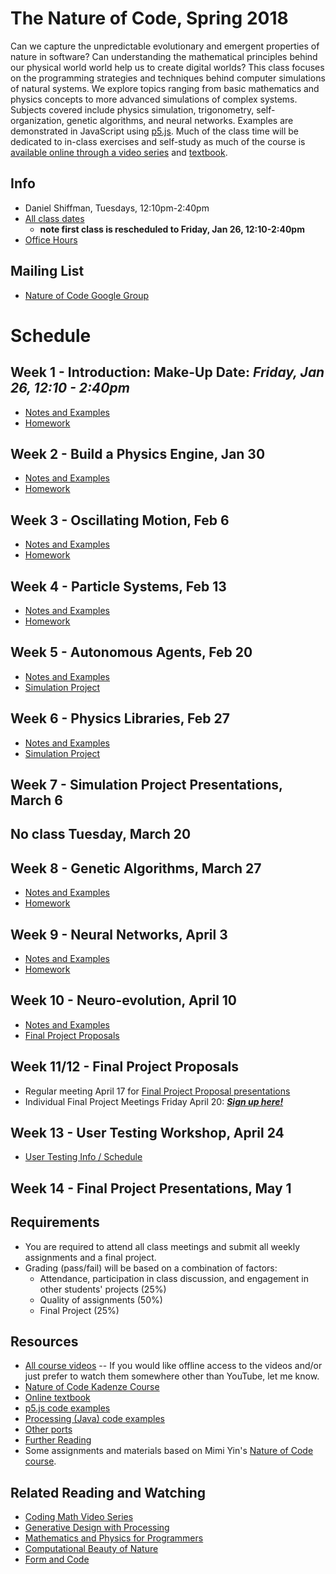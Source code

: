 # The Nature of Code, Spring 2018

Can we capture the unpredictable evolutionary and emergent properties of nature in software? Can understanding the mathematical principles behind our physical world world help us to create digital worlds? This class focuses on the programming strategies and techniques behind computer simulations of natural systems. We explore topics ranging from basic mathematics and physics concepts to more advanced simulations of complex systems. Subjects covered include physics simulation, trigonometry, self-organization, genetic algorithms, and neural networks. Examples are demonstrated in JavaScript using [p5.js](http://p5js.org). Much of the class time will be dedicated to in-class exercises and self-study as much of the course is [available online through a video series](https://www.youtube.com/user/shiffman/playlists?shelf_id=6&view_as=subscriber&sort=dd&view=50) and [textbook](http://natureofcode.com/book/).

## Info
- Daniel Shiffman, Tuesdays, 12:10pm-2:40pm
- [All class dates](http://help.itp.nyu.edu/curriculum/registration/spring-2018-reg-info/spring-2018-class-dates-term-deadlines)
    - **note first class is rescheduled to Friday, Jan 26, 12:10-2:40pm**
- [Office Hours](https://itp.nyu.edu/inwiki/Signup/Shiffman)

## Mailing List
* [Nature of Code Google Group](https://groups.google.com/a/itp.nyu.edu/forum/#!forum/natureofcode)

# Schedule

## Week 1 - Introduction: Make-Up Date: ***Friday, Jan 26, 12:10 - 2:40pm***
* [Notes and Examples](week1)
* [Homework](https://github.com/shiffman/NOC-S18/wiki/Homework-1)

## Week 2 - Build a Physics Engine, Jan 30
* [Notes and Examples](week2)
* [Homework](https://github.com/shiffman/NOC-S18/wiki/Homework-2)

## Week 3 - Oscillating Motion, Feb  6
* [Notes and Examples](week3)
* [Homework](https://github.com/shiffman/NOC-S18/wiki/Homework-3)

## Week 4 - Particle Systems, Feb 13
* [Notes and Examples](week4)
* [Homework](https://github.com/shiffman/NOC-S18/wiki/Homework-4)

## Week 5 - Autonomous Agents, Feb 20
* [Notes and Examples](week5)
* [Simulation Project](https://github.com/shiffman/NOC-S18/wiki/Simulation-Project)

## Week 6 - Physics Libraries, Feb 27
* [Notes and Examples](week6)
* [Simulation Project](https://github.com/shiffman/NOC-S18/wiki/Simulation-Project)

## Week 7 - Simulation Project Presentations, March 6

## No class Tuesday, March 20

## Week 8 - Genetic Algorithms, March 27
* [Notes and Examples](week8)
* [Homework](https://github.com/shiffman/NOC-S18/wiki/Homework-5)

## Week 9 - Neural Networks, April 3
* [Notes and Examples](week9)
* [Homework](https://github.com/shiffman/NOC-S18/wiki/Homework-6)

## Week 10 - Neuro-evolution, April 10
* [Notes and Examples](week10)
* [Final Project Proposals](https://github.com/shiffman/NOC-S18/wiki/Project-Proposals)

## Week 11/12 - Final Project Proposals
  * Regular meeting April 17 for [Final Project Proposal presentations](https://github.com/shiffman/NOC-S18/wiki/Project-Proposals)
  * Individual Final Project Meetings Friday April 20: ***[Sign up here!](https://calendar.google.com/calendar/selfsched?sstoken=UUVJVlVXTmdVWWRYfGRlZmF1bHR8ZDFjMzk2NDBjMjE1YjE4NTBjZTgzMTM0NzYwODcwOWQ)***

## Week 13 - User Testing Workshop, April 24
* [User Testing Info / Schedule](https://github.com/shiffman/NOC-S18/wiki/User-Testing)

## Week 14 - Final Project Presentations, May 1

## Requirements
* You are required to attend all class meetings and submit all weekly assignments and a final project.
* Grading (pass/fail) will be based on a combination of factors:
  * Attendance, participation in class discussion, and engagement in other students' projects (25%)
  * Quality of assignments (50%)
  * Final Project (25%)

## Resources
* [All course videos](https://www.youtube.com/user/shiffman/playlists?view=50&sort=dd&shelf_id=6) -- If you would like offline access to the videos and/or just prefer to watch them somewhere other than YouTube, let me know.
* [Nature of Code Kadenze Course](https://www.kadenze.com/courses/the-nature-of-code/info)
* [Online textbook](http://natureofcode.com/book/)
* [p5.js code examples](https://github.com/shiffman/The-Nature-of-Code-Examples-p5.js)
* [Processing (Java) code examples](https://github.com/shiffman/The-Nature-of-Code-Examples)
* [Other ports](https://github.com/shiffman/The-Nature-of-Code-Examples/blob/master/README.md)
* [Further Reading](http://natureofcode.com/book/further-reading/)
* Some assignments and materials based on Mimi Yin's [Nature of Code course](https://github.com/mimiyin/Nature-of-Code-S-16/).

## Related Reading and Watching
* [Coding Math Video Series](http://www.youtube.com/user/codingmath)
* [Generative Design with Processing](http://www.amazon.com/gp/product/1616890770/ref=as_li_ss_tl?ie=UTF8&camp=1789&creative=390957&creativeASIN=1616890770&linkCode=as2&tag=natureofcode-20)
* [Mathematics and Physics for Programmers](http://www.amazon.com/gp/product/1435457331/ref=as_li_ss_tl?ie=UTF8&camp=1789&creative=390957&creativeASIN=1435457331&linkCode=as2&tag=learniproces-20)
* [Computational Beauty of Nature](http://www.amazon.com/gp/product/0262561271/ref=as_li_ss_tl?ie=UTF8&camp=1789&creative=390957&creativeASIN=0262561271&linkCode=as2&tag=natureofcode-20)
* [Form and Code](http://formandcode.com/)

